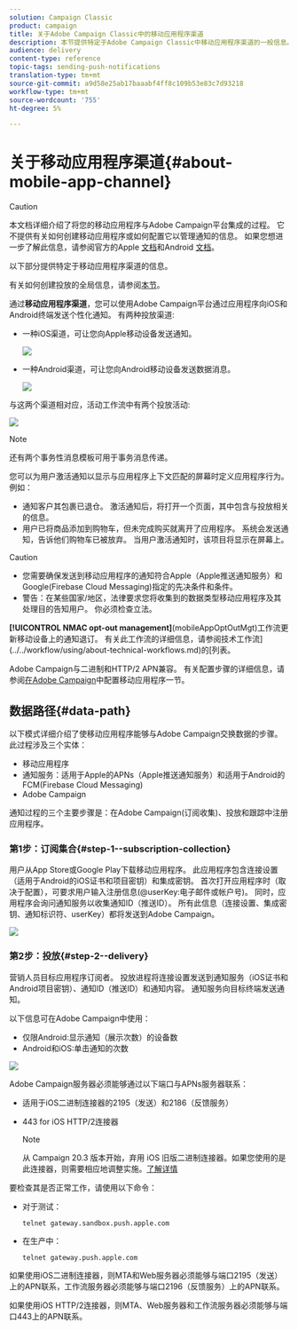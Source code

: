 ```yaml
---
solution: Campaign Classic
product: campaign
title: 关于Adobe Campaign Classic中的移动应用程序渠道
description: 本节提供特定于Adobe Campaign Classic中移动应用程序渠道的一般信息。
audience: delivery
content-type: reference
topic-tags: sending-push-notifications
translation-type: tm+mt
source-git-commit: a9d58e25ab17baaabf4ff8c109b53e83c7d93218
workflow-type: tm+mt
source-wordcount: '755'
ht-degree: 5%

---
```



# 关于移动应用程序渠道{#about-mobile-app-channel}

>[!CAUTION]
>
>本文档详细介绍了将您的移动应用程序与Adobe Campaign平台集成的过程。 它不提供有关如何创建移动应用程序或如何配置它以管理通知的信息。 如果您想进一步了解此信息，请参阅官方的Apple [文档](https://developer.apple.com/)和Android [文档](https://developer.android.com/index.html)。

以下部分提供特定于移动应用程序渠道的信息。

有关如何创建投放的全局信息，请参阅[本节](../../delivery/using/steps-about-delivery-creation-steps.md)。

通过&#x200B;**移动应用程序渠道**，您可以使用Adobe Campaign平台通过应用程序向iOS和Android终端发送个性化通知。 有两种投放渠道:

* 一种iOS渠道，可让您向Apple移动设备发送通知。

   ![](assets/nmac_intro_2.png)

* 一种Android渠道，可让您向Android移动设备发送数据消息。

   ![](assets/nmac_intro_1.png)

与这两个渠道相对应，活动工作流中有两个投放活动:

![](assets/nmac_intro_3.png)

>[!NOTE]
>
>还有两个事务性消息模板可用于事务消息传递。

您可以为用户激活通知以显示与应用程序上下文匹配的屏幕时定义应用程序行为。 例如：

* 通知客户其包裹已退仓。 激活通知后，将打开一个页面，其中包含与投放相关的信息。
* 用户已将商品添加到购物车，但未完成购买就离开了应用程序。 系统会发送通知，告诉他们购物车已被放弃。 当用户激活通知时，该项目将显示在屏幕上。

>[!CAUTION]
>
>* 您需要确保发送到移动应用程序的通知符合Apple（Apple推送通知服务）和Google(Firebase Cloud Messaging)指定的先决条件和条件。
>* 警告：在某些国家/地区，法律要求您将收集到的数据类型移动应用程序及其处理目的告知用户。 你必须检查立法。


**[!UICONTROL NMAC opt-out management]**(mobileAppOptOutMgt)工作流更新移动设备上的通知退订。 有关此工作流的详细信息，请参阅技术工作流](../../workflow/using/about-technical-workflows.md)的[列表。

Adobe Campaign与二进制和HTTP/2 APN兼容。 有关配置步骤的详细信息，请参阅[在Adobe Campaign](../../delivery/using/configuring-the-mobile-application.md)中配置移动应用程序一节。

## 数据路径{#data-path}

以下模式详细介绍了使移动应用程序能够与Adobe Campaign交换数据的步骤。 此过程涉及三个实体：

* 移动应用程序
* 通知服务：适用于Apple的APNs（Apple推送通知服务）和适用于Android的FCM(Firebase Cloud Messaging)
* Adobe Campaign

通知过程的三个主要步骤是：在Adobe Campaign(订阅收集)、投放和跟踪中注册应用程序。

### 第1步：订阅集合{#step-1--subscription-collection}

用户从App Store或Google Play下载移动应用程序。 此应用程序包含连接设置（适用于Android的iOS证书和项目密钥）和集成密钥。 首次打开应用程序时（取决于配置），可要求用户输入注册信息(@userKey:电子邮件或帐户号)。 同时，应用程序会询问通知服务以收集通知ID（推送ID）。 所有此信息（连接设置、集成密钥、通知标识符、userKey）都将发送到Adobe Campaign。

![](assets/nmac_register_view.png)

### 第2步：投放{#step-2--delivery}

营销人员目标应用程序订阅者。 投放进程将连接设置发送到通知服务（iOS证书和Android项目密钥）、通知ID（推送ID）和通知内容。 通知服务向目标终端发送通知。

以下信息可在Adobe Campaign中使用：

* 仅限Android:显示通知（展示次数）的设备数
* Android和iOS:单击通知的次数

![](assets/nmac_delivery_view.png)

Adobe Campaign服务器必须能够通过以下端口与APNs服务器联系：

* 适用于iOS二进制连接器的2195（发送）和2186（反馈服务）
* 443 for iOS HTTP/2连接器

   >[!NOTE]
   >
   > 从 Campaign 20.3 版本开始，弃用 iOS 旧版二进制连接器。如果您使用的是此连接器，则需要相应地调整实施。[了解详情](https://helpx.adobe.com/cn/campaign/kb/migrate-to-apns-http2.html)

要检查其是否正常工作，请使用以下命令：

* 对于测试：

   ```
   telnet gateway.sandbox.push.apple.com
   ```

* 在生产中：

   ```
   telnet gateway.push.apple.com
   ```

如果使用iOS二进制连接器，则MTA和Web服务器必须能够与端口2195（发送）上的APN联系，工作流服务器必须能够与端口2196（反馈服务）上的APN联系。

如果使用iOS HTTP/2连接器，则MTA、Web服务器和工作流服务器必须能够与端口443上的APN联系。

